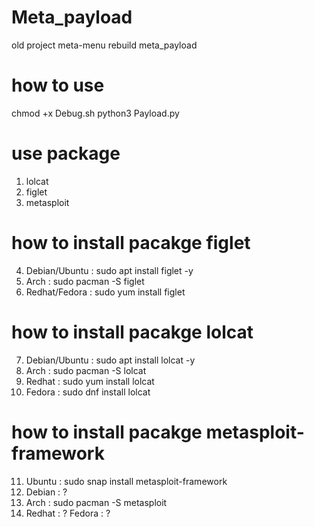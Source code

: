 # Meta_payload
old project meta-menu rebuild meta_payload
# how to use 
chmod +x Debug.sh
python3 Payload.py

# use package 
1. lolcat
2. figlet
3. metasploit

# how to install pacakge figlet 
4. Debian/Ubuntu : sudo apt install figlet -y
5. Arch          : sudo pacman -S figlet
6. Redhat/Fedora : sudo yum install figlet
# how to install pacakge lolcat
7.  Debian/Ubuntu : sudo apt install lolcat -y
8.  Arch          : sudo pacman -S lolcat
9.  Redhat        : sudo yum install lolcat
10. Fedora        : sudo dnf install lolcat 
# how to install pacakge metasploit-framework
11. Ubuntu        : sudo snap install metasploit-framework
12. Debian        : ?
13. Arch          : sudo pacman -S metasploit
14. Redhat        : ?
Fedora        : ?




